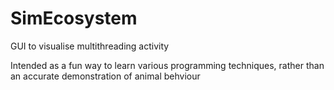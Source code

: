 # SimEcosystem
GUI to visualise multithreading activity

Intended as a fun way to learn various programming techniques, rather than an accurate demonstration of animal behviour
